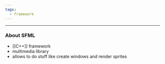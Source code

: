 ```yaml
---
tags:
  - framework
---
```

---

### About SFML

- [[C++]] framework
- multimedia library
- allows to do stuff like create windows and render sprites